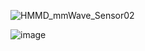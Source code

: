 ![HMMD_mmWave_Sensor02](https://github.com/user-attachments/assets/1d605f7e-122e-41d0-a1b5-3d5cc3f6051b)

![image](https://github.com/user-attachments/assets/fbd7b1da-6fd6-4e88-afc6-d4149919f09c)

